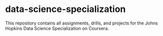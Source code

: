 # data-science-specialization
This repository contains all assignments, drills, and projects for the Johns Hopkins Data Science Specialization on Coursera.
